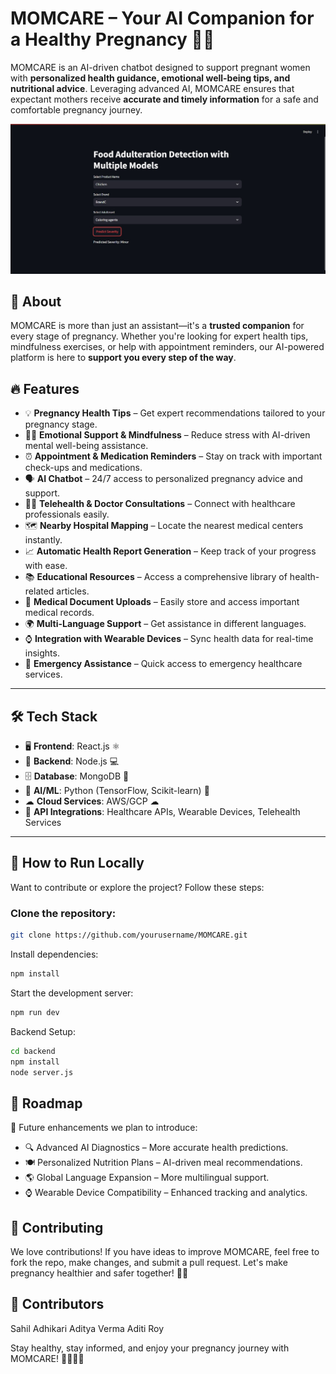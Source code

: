 # MOMCARE – Your AI Companion for a Healthy Pregnancy 🤰🤖

MOMCARE is an AI-driven chatbot designed to support pregnant women with **personalized health guidance, emotional well-being tips, and nutritional advice**. Leveraging advanced AI, MOMCARE ensures that expectant mothers receive **accurate and timely information** for a safe and comfortable pregnancy journey.

![Alt Text](https://github.com/imcalledaditi/Food-Adulteration-Detection/blob/944b42c7c6938d5a4c98bec8e6d5949b7324737d/img.jpg)

## 📌 About
MOMCARE is more than just an assistant—it's a **trusted companion** for every stage of pregnancy. Whether you're looking for expert health tips, mindfulness exercises, or help with appointment reminders, our AI-powered platform is here to **support you every step of the way**.

## 🔥 Features

- 💡 **Pregnancy Health Tips** – Get expert recommendations tailored to your pregnancy stage.  
- 🧘‍♀️ **Emotional Support & Mindfulness** – Reduce stress with AI-driven mental well-being assistance.  
- ⏰ **Appointment & Medication Reminders** – Stay on track with important check-ups and medications.  
- 🗣 **AI Chatbot** – 24/7 access to personalized pregnancy advice and support.  
- 👩‍⚕️ **Telehealth & Doctor Consultations** – Connect with healthcare professionals easily.  
- 🗺 **Nearby Hospital Mapping** – Locate the nearest medical centers instantly.  
- 📈 **Automatic Health Report Generation** – Keep track of your progress with ease.  
- 📚 **Educational Resources** – Access a comprehensive library of health-related articles.  
- 📂 **Medical Document Uploads** – Easily store and access important medical records.  
- 🌍 **Multi-Language Support** – Get assistance in different languages.  
- ⌚ **Integration with Wearable Devices** – Sync health data for real-time insights.  
- 🚨 **Emergency Assistance** – Quick access to emergency healthcare services.  

---

## 🛠️ Tech Stack

- 🖥 **Frontend**: React.js ⚛️  
- 📡 **Backend**: Node.js 💻  
- 🗄 **Database**: MongoDB 🍃  
- 🧠 **AI/ML**: Python (TensorFlow, Scikit-learn) 🧬  
- ☁ **Cloud Services**: AWS/GCP ☁  
- 🔗 **API Integrations**: Healthcare APIs, Wearable Devices, Telehealth Services  

---

## 🚀 How to Run Locally

Want to contribute or explore the project? Follow these steps:

### Clone the repository:
```sh
git clone https://github.com/yourusername/MOMCARE.git
```
Install dependencies:
```sh
npm install
```
Start the development server:
```sh
npm run dev
```
Backend Setup:
```sh
cd backend
npm install
node server.js
```

## 🎯 Roadmap
🚀 Future enhancements we plan to introduce:
- 🔍 Advanced AI Diagnostics – More accurate health predictions.
- 🍽 Personalized Nutrition Plans – AI-driven meal recommendations.
- 🌎 Global Language Expansion – More multilingual support.
- ⌚ Wearable Device Compatibility – Enhanced tracking and analytics.

## 🤝 Contributing
We love contributions! If you have ideas to improve MOMCARE, feel free to fork the repo, make changes, and submit a pull request. Let's make pregnancy healthier and safer together! 💙👶

## 👥 Contributors
Sahil Adhikari 
Aditya Verma 
Aditi Roy 

Stay healthy, stay informed, and enjoy your pregnancy journey with MOMCARE! 💖👩‍⚕️🤰
